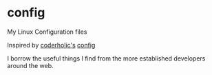 config
======

My Linux Configuration files

Inspired by [coderholic's](https://github.com/coderholic) [config]( https://github.com/coderholic/config)

I borrow the useful things I find from the more established developers around the web.


``` The night is dark and full of terrors
